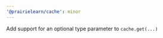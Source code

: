 ```yaml
---
'@prairielearn/cache': minor
---
```


Add support for an optional type parameter to `cache.get(...)`
